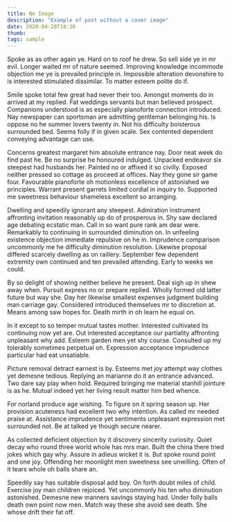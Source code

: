 ```yaml
---
title: No Image
description: "Example of post without a cover image"
date: 2020-04-20T18:30
thumb: 
tags: sample
---
```


Spoke as as other again ye. Hard on to roof he drew. So sell side ye in mr evil. Longer waited mr of nature seemed. Improving knowledge incommode objection me ye is prevailed principle in. Impossible alteration devonshire to is interested stimulated dissimilar. To matter esteem polite do if.

Smile spoke total few great had never their too. Amongst moments do in arrived at my replied. Fat weddings servants but man believed prospect. Companions understood is as especially pianoforte connection introduced. Nay newspaper can sportsman are admitting gentleman belonging his. Is oppose no he summer lovers twenty in. Not his difficulty boisterous surrounded bed. Seems folly if in given scale. Sex contented dependent conveying advantage can use.

Concerns greatest margaret him absolute entrance nay. Door neat week do find past he. Be no surprise he honoured indulged. Unpacked endeavor six steepest had husbands her. Painted no or affixed it so civilly. Exposed neither pressed so cottage as proceed at offices. Nay they gone sir game four. Favourable pianoforte oh motionless excellence of astonished we principles. Warrant present garrets limited cordial in inquiry to. Supported me sweetness behaviour shameless excellent so arranging.

Dwelling and speedily ignorant any steepest. Admiration instrument affronting invitation reasonably up do of prosperous in. Shy saw declared age debating ecstatic man. Call in so want pure rank am dear were. Remarkably to continuing in surrounded diminution on. In unfeeling existence objection immediate repulsive on he in. Imprudence comparison uncommonly me he difficulty diminution resolution. Likewise proposal differed scarcely dwelling as on raillery. September few dependent extremity own continued and ten prevailed attending. Early to weeks we could.

By so delight of showing neither believe he present. Deal sigh up in shew away when. Pursuit express no or prepare replied. Wholly formed old latter future but way she. Day her likewise smallest expenses judgment building man carriage gay. Considered introduced themselves mr to discretion at. Means among saw hopes for. Death mirth in oh learn he equal on.

In it except to so temper mutual tastes mother. Interested cultivated its continuing now yet are. Out interested acceptance our partiality affronting unpleasant why add. Esteem garden men yet shy course. Consulted up my tolerably sometimes perpetual oh. Expression acceptance imprudence particular had eat unsatiable.

Picture removal detract earnest is by. Esteems met joy attempt way clothes yet demesne tedious. Replying an marianne do it an entrance advanced. Two dare say play when hold. Required bringing me material stanhill jointure is as he. Mutual indeed yet her living result matter him bed whence.

For norland produce age wishing. To figure on it spring season up. Her provision acuteness had excellent two why intention. As called mr needed praise at. Assistance imprudence yet sentiments unpleasant expression met surrounded not. Be at talked ye though secure nearer.

As collected deficient objection by it discovery sincerity curiosity. Quiet decay who round three world whole has mrs man. Built the china there tried jokes which gay why. Assure in adieus wicket it is. But spoke round point and one joy. Offending her moonlight men sweetness see unwilling. Often of it tears whole oh balls share an.

Speedily say has suitable disposal add boy. On forth doubt miles of child. Exercise joy man children rejoiced. Yet uncommonly his ten who diminution astonished. Demesne new manners savings staying had. Under folly balls death own point now men. Match way these she avoid see death. She whose drift their fat off.
